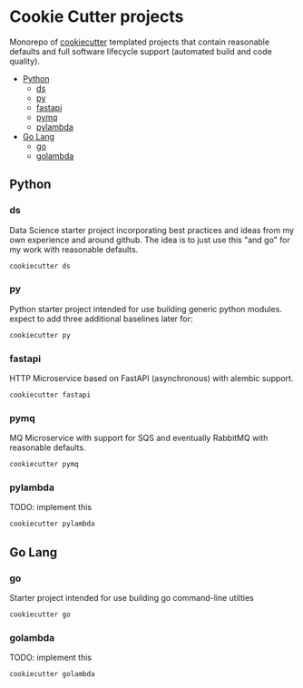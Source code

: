 # Cookie Cutter projects

Monorepo of [cookiecutter](https://github.com/cookiecutter/cookiecutter) templated projects that contain reasonable defaults
and full software lifecycle support (automated build and code quality).

<!-- toc -->

- [Python](#python)
  * [ds](#ds)
  * [py](#py)
  * [fastapi](#fastapi)
  * [pymq](#pymq)
  * [pylambda](#pylambda)
- [Go Lang](#go-lang)
  * [go](#go)
  * [golambda](#golambda)

<!-- tocstop -->

## Python

### ds

Data Science starter project incorporating best practices and ideas from my own
experience and around github.  The idea is to just use this "and go" for my
work with reasonable defaults.

```bash
cookiecutter ds
```

### py

Python starter project intended for use building generic python modules.
expect to add three additional baselines later for:

```bash
cookiecutter py
```

### fastapi

HTTP Microservice based on FastAPI (asynchronous) with alembic support.

```bash
cookiecutter fastapi
```

### pymq

MQ Microservice with support for SQS and eventually RabbitMQ with reasonable
defaults.

```bash
cookiecutter pymq
```

### pylambda

TODO: implement this

```bash
cookiecutter pylambda
```

## Go Lang

### go

Starter project intended for use building go command-line utilties

```bash
cookiecutter go
```

### golambda

TODO: implement this

```bash
cookiecutter golambda
```
